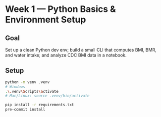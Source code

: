 # Week 1 — Python Basics & Environment Setup

## Goal
Set up a clean Python dev env; build a small CLI that computes BMI, BMR, and water intake; and analyze CDC BMI data in a notebook.

## Setup
```bash
python -m venv .venv
# Windows
.\.venv\Scripts\activate
# Mac/Linux: source .venv/bin/activate

pip install -r requirements.txt
pre-commit install
